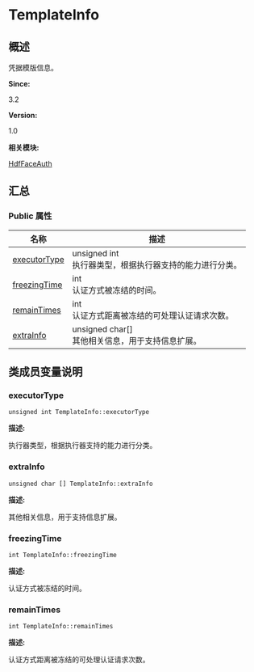 # TemplateInfo


## 概述

凭据模版信息。

**Since:**

3.2

**Version:**

1.0

**相关模块:**

[HdfFaceAuth](_hdf_face_auth.md)


## 汇总


### Public 属性

  | 名称 | 描述 | 
| -------- | -------- |
| [executorType](#executortype) | unsigned&nbsp;int<br/>执行器类型，根据执行器支持的能力进行分类。 | 
| [freezingTime](#freezingtime) | int<br/>认证方式被冻结的时间。 | 
| [remainTimes](#remaintimes) | int<br/>认证方式距离被冻结的可处理认证请求次数。 | 
| [extraInfo](#extrainfo) | unsigned&nbsp;char[]<br/>其他相关信息，用于支持信息扩展。 | 


## 类成员变量说明


### executorType

  
```
unsigned int TemplateInfo::executorType
```

**描述:**

执行器类型，根据执行器支持的能力进行分类。


### extraInfo

  
```
unsigned char [] TemplateInfo::extraInfo
```

**描述:**

其他相关信息，用于支持信息扩展。


### freezingTime

  
```
int TemplateInfo::freezingTime
```

**描述:**

认证方式被冻结的时间。


### remainTimes

  
```
int TemplateInfo::remainTimes
```

**描述:**

认证方式距离被冻结的可处理认证请求次数。

